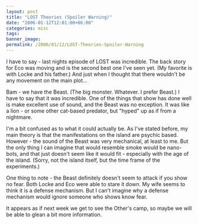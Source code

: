 ```yaml
---
layout: post
title: "LOST Theories (Spoiler Warning)"
date: "2006-01-12T12:01:00+06:00"
categories: misc 
tags: 
banner_image: 
permalink: /2006/01/12/LOST-Theories-Spoiler-Warning
---
```


I have to say - last nights episode of LOST was incredible. The back story for Eco was moving and is the second best one I've seen yet. (My favorite is with Locke and his father.) And just when I thought that there wouldn't be any movement on the main plot...
<!--more-->
Bam - we have the Beast. (The big monster. Whatever. I prefer Beast.) I have to say that it was incredible. One of the things that show has done well is make excellent use of sound, and the Beast was no exception. It was like a lion - or some other cat-based predator, but "hyped" up as if from a nightmare. 

I'm a bit confused as to what it could actually be. As I've stated before, my main theory is that the manifestations on the island are psychic based. However - the sound of the Beast was very mechanical, at least to me. But the only thing I can imagine that would resemble smoke would be nano-bots, and that just doesn't seem like it would fit - especially with the age of the island. (Sorry, not the island itself, but the time frame of the experiments.) 

One thing to note - the Beast definitely doesn't seem to attack if you show no fear. Both Locke and Eco were able to stare it down. My wife seems to think it is a defense mechanism. But I can't imagine why a defense mechanism would ignore someone who shows know fear. 

It appears as if next week we get to see the Other's camp, so maybe we will be able to glean a bit more information.